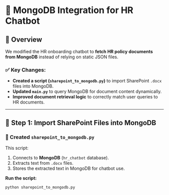 # 🚀 MongoDB Integration for HR Chatbot

## 📌 Overview
We modified the HR onboarding chatbot to **fetch HR policy documents from MongoDB** instead of relying on static JSON files.

### ✅ Key Changes:
- **Created a script (`sharepoint_to_mongodb.py`)** to import SharePoint `.docx` files into MongoDB.
- **Updated `main.py`** to query MongoDB for document content dynamically.
- **Improved document retrieval logic** to correctly match user queries to HR documents.

---

## 📌 Step 1: Import SharePoint Files into MongoDB

### 🔹 Created `sharepoint_to_mongodb.py`
This script:
1. Connects to **MongoDB** (`hr_chatbot` database).
2. Extracts text from `.docx` files.
3. Stores the extracted text in MongoDB for chatbot use.

**Run the script:**
```bash
python sharepoint_to_mongodb.py


